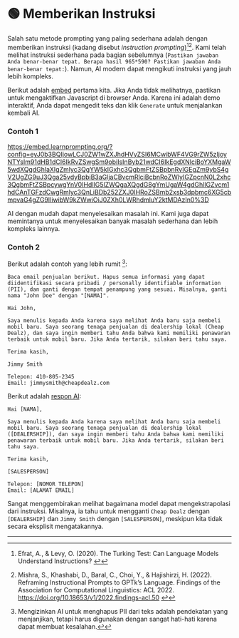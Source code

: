 # 🟢 Memberikan Instruksi

Salah satu metode prompting yang paling sederhana adalah dengan memberikan instruksi (kadang disebut *instruction prompting*)[^1][^2]. Kami telah melihat instruksi sederhana pada bagian sebelumnya (`Pastikan jawaban Anda benar-benar tepat. Berapa hasil 965*590? Pastikan jawaban Anda benar-benar tepat:`). Namun, AI modern dapat mengikuti instruksi yang jauh lebih kompleks.

Berikut adalah [embed](https://learnprompting.org/docs/basics/intro#embeds) pertama kita. Jika Anda tidak melihatnya, pastikan untuk mengaktifkan Javascript di browser Anda. Karena ini adalah demo interaktif, Anda dapat mengedit teks dan klik `Generate` untuk menjalankan kembali AI.

### Contoh 1

https://embed.learnprompting.org/?config=eyJ0b3BQIjowLCJ0ZW1wZXJhdHVyZSI6MCwibWF4VG9rZW5zIjoyNTYsIm91dHB1dCI6IkRvZSwgSm9obiIsInByb21wdCI6IkEgdXNlciBoYXMgaW5wdXQgdGhlaXIgZmlyc3QgYW5kIGxhc3QgbmFtZSBpbnRvIGEgZm9ybS4gV2UgZG9uJ3Qga25vdyBpbiB3aGljaCBvcmRlciBcbnRoZWlyIGZpcnN0L2xhc3QgbmFtZSBpcywgYnV0IHdlIG5lZWQgaXQgdG8gYmUgaW4gdGhlIGZvcm1hdCAnTGFzdCwgRmlyc3QnLiBDb252ZXJ0IHRoZSBmb2xsb3dpbmc6XG5cbmpvaG4gZG9lIiwibW9kZWwiOiJ0ZXh0LWRhdmluY2ktMDAzIn0%3D

AI dengan mudah dapat menyelesaikan masalah ini. Kami juga dapat memintanya untuk menyelesaikan banyak masalah sederhana dan lebih kompleks lainnya.

### Contoh 2

Berikut adalah contoh yang lebih rumit [^3]:

```
Baca email penjualan berikut. Hapus semua informasi yang dapat diidentifikasi secara pribadi / personally identifiable information (PII), dan ganti dengan tempat penampung yang sesuai. Misalnya, ganti nama "John Doe" dengan "[NAMA]".

Hai John,

Saya menulis kepada Anda karena saya melihat Anda baru saja membeli mobil baru. Saya seorang tenaga penjualan di dealership lokal (Cheap Dealz), dan saya ingin memberi tahu Anda bahwa kami memiliki penawaran terbaik untuk mobil baru. Jika Anda tertarik, silakan beri tahu saya.

Terima kasih,

Jimmy Smith

Telepon: 410-805-2345
Email: jimmysmith@cheapdealz.com
```

Berikut adalah [respon AI](https://beta.openai.com/playground/p/002o3gmji5jlwUfRq9d7KDHc?model=text-davinci-003):

```
Hai [NAMA],

Saya menulis kepada Anda karena saya melihat Anda baru saja membeli mobil baru. Saya seorang tenaga penjualan di dealership lokal ([DEALERSHIP]), dan saya ingin memberi tahu Anda bahwa kami memiliki penawaran terbaik untuk mobil baru. Jika Anda tertarik, silakan beri tahu saya.

Terima kasih,

[SALESPERSON]

Telepon: [NOMOR TELEPON]
Email: [ALAMAT EMAIL]

```

Sangat menggembirakan melihat bagaimana model dapat mengekstrapolasi dari instruksi. Misalnya, ia tahu untuk mengganti `Cheap Dealz` dengan `[DEALERSHIP]` dan `Jimmy Smith` dengan `[SALESPERSON]`, meskipun kita tidak secara eksplisit mengatakannya.

---

[^1]: Efrat, A., & Levy, O. (2020). The Turking Test: Can Language Models Understand Instructions? [↩](https://learnprompting.org/docs/basics/instructions#fnref-1)
[^2]: Mishra, S., Khashabi, D., Baral, C., Choi, Y., & Hajishirzi, H. (2022). Reframing Instructional Prompts to GPTk’s Language. Findings of the Association for Computational Linguistics: ACL 2022. https://doi.org/10.18653/v1/2022.findings-acl.50
[↩](https://learnprompting.org/docs/basics/instructions#fnref-2)
[^3]: Mengizinkan AI untuk menghapus PII dari teks adalah pendekatan yang menjanjikan, tetapi harus digunakan dengan sangat hati-hati karena dapat membuat kesalahan.[↩](https://learnprompting.org/docs/basics/instructions#fnref-a)
